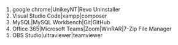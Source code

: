 1) google chrome|UnikeyNT|Revo Uninstaller
2) Visual Studio Code|xampp|composer
3) MySQL|MySQL Workbench|Git|GitHub
4) Office 365|Microsoft Teams|Zoom|WinRAR|7-Zip File Manager
5) OBS Studio|ultraviewer|teamviewer
